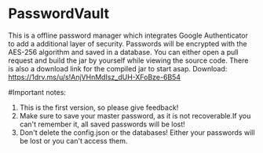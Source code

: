 # PasswordVault
This is a offline password manager which integrates Google Authenticator to add a additional layer of security.
Passwords will be encrypted with the AES-256 algorithm and saved in a database.
You can either open a pull request and build the jar by yourself while viewing the source code.
There is also a download link for the compiled jar to start asap.
Download:     https://1drv.ms/u/s!AnjVHnMdIsz_dUH-XFoBze-6B54

#Important notes:
1. This is the first version, so please give feedback!
2. Make sure to save your master password, as it is not recoverable.If you can't remember it, all saved passwords will be lost!
3. Don't delete the config.json or the databases! Either your passwords will be lost or you can't access them.
